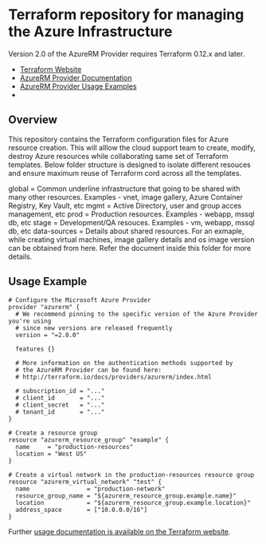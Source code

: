 # Terraform repository for managing the Azure Infrastructure

Version 2.0 of the AzureRM Provider requires Terraform 0.12.x and later.

* [Terraform Website](https://www.terraform.io)
* [AzureRM Provider Documentation](https://www.terraform.io/docs/providers/azurerm/index.html)
* [AzureRM Provider Usage Examples](https://github.com/terraform-providers/terraform-provider-azurerm/tree/master/examples)
*

## Overview
This repository contains the Terraform configuration files for Azure resource creation. This will alllow the cloud support team to create, modify, destroy Azure resources while collaborating same set of Terraform templates. 
Below folder structure is designed to isolate different resouces and ensure maximum reuse of Terraform cord across all the templates.

global				= Common underline infrastructure that going to be shared with many other resources. Examples - vnet, image gallery, Azure Container Registry, Key Vault, etc
mgmt				= Active Directory, user and group acces management, etc
prod				= Production resources. Examples - webapp, mssql db, etc
stage				= Development/QA resouces. Examples - vm, webapp, mssql db, etc
data-sources		= Details about shared resources. For an exmaple, while creating virtual machines, image gallery details and os image version can be obtained from here. Refer the document inside this folder for more details.


## Usage Example

```
# Configure the Microsoft Azure Provider
provider "azurerm" {
  # We recommend pinning to the specific version of the Azure Provider you're using
  # since new versions are released frequently
  version = "=2.0.0"

  features {}

  # More information on the authentication methods supported by
  # the AzureRM Provider can be found here:
  # http://terraform.io/docs/providers/azurerm/index.html

  # subscription_id = "..."
  # client_id       = "..."
  # client_secret   = "..."
  # tenant_id       = "..."
}

# Create a resource group
resource "azurerm_resource_group" "example" {
  name     = "production-resources"
  location = "West US"
}

# Create a virtual network in the production-resources resource group
resource "azurerm_virtual_network" "test" {
  name                = "production-network"
  resource_group_name = "${azurerm_resource_group.example.name}"
  location            = "${azurerm_resource_group.example.location}"
  address_space       = ["10.0.0.0/16"]
}
```

Further [usage documentation is available on the Terraform website](https://www.terraform.io/docs/providers/azurerm/index.html).

